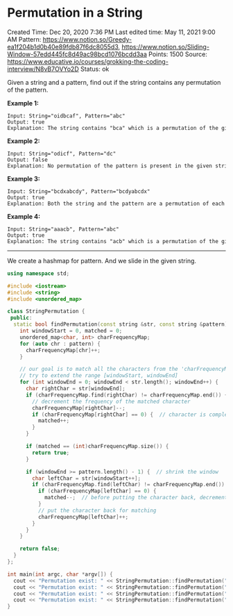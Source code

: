 # Permutation in a String

Created Time: Dec 20, 2020 7:36 PM
Last edited time: May 11, 2021 9:00 AM
Pattern: https://www.notion.so/Greedy-ea1f204b1d0b40e89fdb87f6dc8055d3, https://www.notion.so/Sliding-Window-57edd445fc8d49ac98bcd1076bcdd3aa
Points: 1500
Source: https://www.educative.io/courses/grokking-the-coding-interview/N8vB7OVYo2D
Status: ok

Given a string and a pattern, find out if the string contains any permutation of the pattern.

**Example 1:**

```
Input: String="oidbcaf", Pattern="abc"
Output: true
Explanation: The string contains "bca" which is a permutation of the given pattern.

```

**Example 2:**

```
Input: String="odicf", Pattern="dc"
Output: false
Explanation: No permutation of the pattern is present in the given string as a substring.

```

**Example 3:**

```
Input: String="bcdxabcdy", Pattern="bcdyabcdx"
Output: true
Explanation: Both the string and the pattern are a permutation of each other.

```

**Example 4:**

```
Input: String="aaacb", Pattern="abc"
Output: true
Explanation: The string contains "acb" which is a permutation of the given pattern.
```

---

We create a hashmap for pattern. And we slide in the given string.

```cpp
using namespace std;

#include <iostream>
#include <string>
#include <unordered_map>

class StringPermutation {
 public:
  static bool findPermutation(const string &str, const string &pattern) {
    int windowStart = 0, matched = 0;
    unordered_map<char, int> charFrequencyMap;
    for (auto chr : pattern) {
      charFrequencyMap[chr]++;
    }

    // our goal is to match all the characters from the 'charFrequencyMap' with the current window
    // try to extend the range [windowStart, windowEnd]
    for (int windowEnd = 0; windowEnd < str.length(); windowEnd++) {
      char rightChar = str[windowEnd];
      if (charFrequencyMap.find(rightChar) != charFrequencyMap.end()) {
        // decrement the frequency of the matched character
        charFrequencyMap[rightChar]--;
        if (charFrequencyMap[rightChar] == 0) {  // character is completely matched
          matched++;
        }
      }

      if (matched == (int)charFrequencyMap.size()) {
        return true;
      }

      if (windowEnd >= pattern.length() - 1) {  // shrink the window
        char leftChar = str[windowStart++];
        if (charFrequencyMap.find(leftChar) != charFrequencyMap.end()) {
          if (charFrequencyMap[leftChar] == 0) {
            matched--;  // before putting the character back, decrement the matched count
          }
          // put the character back for matching
          charFrequencyMap[leftChar]++;
        }
      }
    }

    return false;
  }
};

int main(int argc, char *argv[]) {
  cout << "Permutation exist: " << StringPermutation::findPermutation("oidbcaf", "abc") << endl;
  cout << "Permutation exist: " << StringPermutation::findPermutation("odicf", "dc") << endl;
  cout << "Permutation exist: " << StringPermutation::findPermutation("bcdxabcdy", "bcdyabcdx") << endl;
  cout << "Permutation exist: " << StringPermutation::findPermutation("aaacb", "abc") << endl;
}
```